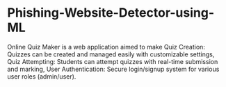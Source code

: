 # Phishing-Website-Detector-using-ML
Online Quiz Maker is a web application aimed to make Quiz Creation: Quizzes can be created and managed easily with customizable settings, Quiz Attempting: Students can attempt quizzes with real-time submission and marking, User Authentication: Secure login/signup system for various user roles (admin/user).
